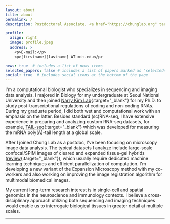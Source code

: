 ```yaml
---
layout: about
title: about
permalink: /
description: Postdoctoral Associate, <a href="https://chunglab.org" target="_blank">Chung Lab</a> at MIT.

profile:
  align: right
  image: profile.jpeg
  address: >
    <p>E-mail:</p>
    <p>[firstname][lastname] AT mit.edu</p>

news: true  # includes a list of news items
selected_papers: false # includes a list of papers marked as "selected={true}"
social: true  # includes social icons at the bottom of the page
---
```


I'm a computational biologist who specializes in sequencing and imaging data analysis. I majored in Biology for my undergraduate at Seoul National University and then joined [Narry Kim Lab](https://narrykim.org){:target="_blank"} for my Ph.D. to study post-transcriptional regulations of coding and non-coding RNAs. During my graduate period, I did both wet and computational work with an emphasis on the latter. Besides standard (sc)RNA-seq, I have extensive experience in preparing and analyzing custom RNA-seq datasets, for example, [TAIL-seq](https://www.illumina.com/science/sequencing-method-explorer/kits-and-arrays/tail-seq.html){:target="_blank"} which was developed for measuring the mRNA poly(A)-tail length at a global scale.

After I joined Chung Lab as a postdoc, I've been focusing on microscopy image data analysis. The typical datasets I analyze include large-scale confocal/SPIM images of cleared and expanded tissue-gel hybrids ([review](https://www.nature.com/articles/s41583-019-0250-1){:target="_blank"}), which usually require dedicated machine learning techniques and efficient parallelization of computation. I'm developing a new variant of the Expansion Microscopy method with my co-workers and also working on improving the image registration algorithm for multimodal biomedical images.

My current long-term research interest is in single-cell and spatial genomics in the neuroscience and immunology contexts. I believe a cross-disciplinary approach utilizing both sequencing and imaging techniques would enable us to interrogate biological tissues in greater detail at multiple scales.

---
